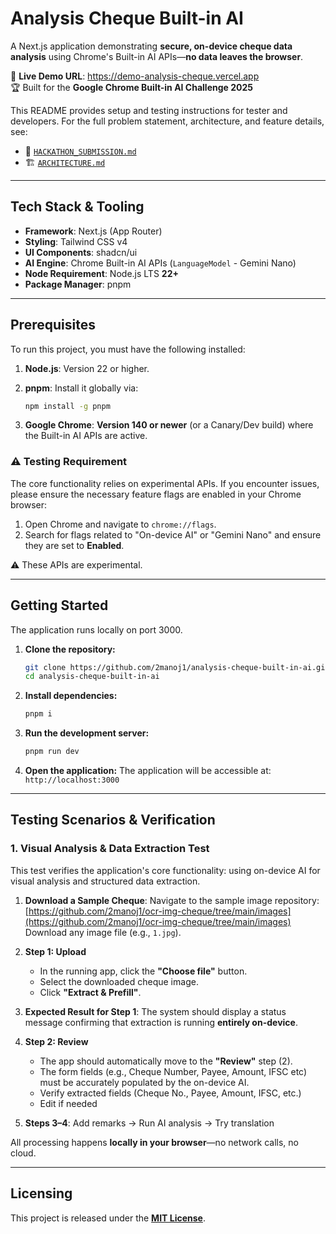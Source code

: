 # Analysis Cheque Built-in AI

A Next.js application demonstrating **secure, on-device cheque data analysis** using Chrome's Built-in AI APIs—**no data leaves the browser**.

🚀 **Live Demo URL**: https://demo-analysis-cheque.vercel.app  
🏆 Built for the **Google Chrome Built-in AI Challenge 2025**

This README provides setup and testing instructions for tester and developers. For the full problem statement, architecture, and feature details, see:

- 📄 [`HACKATHON_SUBMISSION.md`](HACKATHON_SUBMISSION.md)
- 🏗️ [`ARCHITECTURE.md`](ARCHITECTURE.md)

---

## Tech Stack & Tooling

- **Framework**: Next.js (App Router)
- **Styling**: Tailwind CSS v4
- **UI Components**: shadcn/ui
- **AI Engine**: Chrome Built-in AI APIs (`LanguageModel` - Gemini Nano)
- **Node Requirement**: Node.js LTS **22+**
- **Package Manager**: pnpm

---

## Prerequisites

To run this project, you must have the following installed:

1. **Node.js**: Version 22 or higher.
2. **pnpm**: Install it globally via:

   ```bash
   npm install -g pnpm
   ```

3. **Google Chrome**: **Version 140 or newer** (or a Canary/Dev build) where the Built-in AI APIs are active.

### ⚠️ Testing Requirement

The core functionality relies on experimental APIs. If you encounter issues, please ensure the necessary feature flags are enabled in your Chrome browser:

1. Open Chrome and navigate to `chrome://flags`.
2. Search for flags related to "On-device AI" or "Gemini Nano" and ensure they are set to **Enabled**.

⚠️ These APIs are experimental.

---

## Getting Started

The application runs locally on port 3000.

1. **Clone the repository:**

   ```bash
   git clone https://github.com/2manoj1/analysis-cheque-built-in-ai.git
   cd analysis-cheque-built-in-ai
   ```

2. **Install dependencies:**

   ```bash
   pnpm i
   ```

3. **Run the development server:**

   ```bash
   pnpm run dev
   ```

4. **Open the application:**
   The application will be accessible at: `http://localhost:3000`

---

## Testing Scenarios & Verification

### 1. Visual Analysis & Data Extraction Test

This test verifies the application's core functionality: using on-device AI for visual analysis and structured data extraction.

1. **Download a Sample Cheque**:
   Navigate to the sample image repository:
   [https://github.com/2manoj1/ocr-img-cheque/tree/main/images](https://github.com/2manoj1/ocr-img-cheque/tree/main/images)
   Download any image file (e.g., `1.jpg`).

2. **Step 1: Upload**

   - In the running app, click the **"Choose file"** button.
   - Select the downloaded cheque image.
   - Click **"Extract & Prefill"**.

3. **Expected Result for Step 1**:
   The system should display a status message confirming that extraction is running **entirely on-device**.

4. **Step 2: Review**
   - The app should automatically move to the **"Review"** step (2).
   - The form fields (e.g., Cheque Number, Payee, Amount, IFSC etc) must be accurately populated by the on-device AI.
   - Verify extracted fields (Cheque No., Payee, Amount, IFSC, etc.)
   - Edit if needed
5. **Steps 3–4**: Add remarks → Run AI analysis → Try translation

All processing happens **locally in your browser**—no network calls, no cloud.

---

## Licensing

This project is released under the **[MIT License](LICENSE)**.

